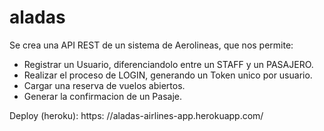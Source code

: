 # aladas

Se crea una API REST de un sistema de Aerolineas, que nos permite:
- Registrar un Usuario, diferenciandolo entre un STAFF y un PASAJERO.
- Realizar el proceso de LOGIN, generando un Token unico por usuario.
- Cargar una reserva de vuelos abiertos.
- Generar la confirmacion de un Pasaje.

Deploy (heroku):
https: //aladas-airlines-app.herokuapp.com/


